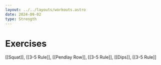 ```yaml
---
layout: ../../layouts/workouts.astro
date: 2024-09-02
type: Strength
---
```

# Exercises
[[Squat]], [[3-5 Rule]], 
[[Pendlay Row]], [[3-5 Rule]],
[[Dips]], [[3-5 Rule]]
